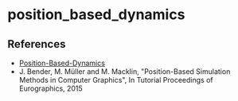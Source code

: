 # position_based_dynamics

## References
* [Position-Based-Dynamics](https://github.com/InteractiveComputerGraphics/PositionBasedDynamics)
* J. Bender, M. Müller and M. Macklin, "Position-Based Simulation Methods in Computer Graphics", In Tutorial Proceedings of Eurographics, 2015